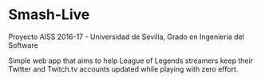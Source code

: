 # Smash-Live
Proyecto AISS 2016-17 - Universidad de Sevilla, Grado en Ingeniería del Software

Simple web app that aims to help League of Legends streamers keep their Twitter and Twitch.tv accounts updated while playing with zero effort.
